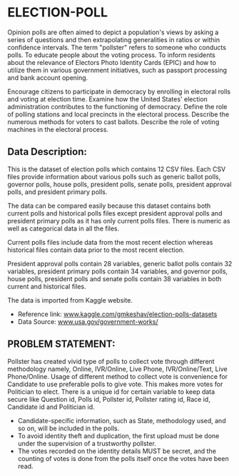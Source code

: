 # ELECTION-POLL
Opinion polls are often aimed to depict a population's views by asking a series of questions and then 
extrapolating generalities in ratios or within confidence intervals. The term "pollster" refers to someone who 
conducts polls. To educate people about the voting process. To inform residents about the relevance of Electors 
Photo Identity Cards (EPIC) and how to utilize them in various government initiatives, such as passport 
processing and bank account opening.

Encourage citizens to participate in democracy by enrolling in electoral rolls and voting at election time. Examine 
how the United States' election administration contributes to the functioning of democracy. Define the role of 
polling stations and local precincts in the electoral process. Describe the numerous methods for voters to cast 
ballots. Describe the role of voting machines in the electoral process.

## Data Description:
This is the dataset of election polls which contains 12 CSV files. Each CSV files provide information about various 
polls such as generic ballot polls, governor polls, house polls, president polls, senate polls, president approval 
polls, and president primary polls. 

The data can be compared easily because this dataset contains both current polls and historical polls files except 
president approval polls and president primary polls as it has only current polls files. There is numeric as well as 
categorical data in all the files.

Current polls files include data from the most recent election whereas historical files contain data prior to the 
most recent election.

President approval polls contain 28 variables, generic ballot polls contain 32 variables, president primary polls 
contain 34 variables, and governor polls, house polls, president polls and senate polls contain 38 variables in 
both current and historical files.

The data is imported from Kaggle website.
- Reference link: www.kaggle.com/gmkeshav/election-polls-datasets
- Data Source: www.usa.gov/government-works/

## PROBLEM STATEMENT:

Pollster has created vivid type of polls to collect vote through different methodology namely, Online, IVR/Online, 
Live Phone, IVR/Online/Text, Live Phone/Online.
Usage of different method to collect vote is convenience for Candidate to use preferable polls to give vote. This 
makes more votes for Politician to elect.
There is a unique id for certain variable to keep data secure like Question id, Polls id, Pollster id, Pollster rating 
id, Race id, Candidate id and Politician id.
- Candidate-specific information, such as State, methodology used, and so on, will be included in the polls.
- To avoid identity theft and duplication, the first upload must be done under the supervision of a trustworthy 
pollster.
- The votes recorded on the identity details MUST be secret, and the counting of votes is done from the polls
itself once the votes have been read.

